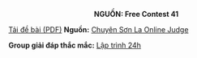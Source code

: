 **<center>NGUỒN: Free Contest 41</center>**

[Tải đề bài (PDF)](/statements/2236/DUATHU.pdf)
**Nguồn:** [Chuyên Sơn La Online Judge](http://csloj.ddns.net/)

**Group giải đáp thắc mắc:** [Lập trình 24h](https://www.facebook.com/groups/1386904321519984)